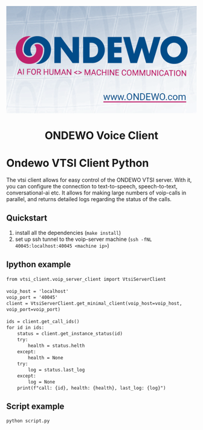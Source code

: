 <p align="center">
    <a href="https://github.com/ondewo/ondewo-vtsi-client-python">
      <img alt="ONDEWO Logo" src="https://raw.githubusercontent.com/ondewo/ondewo-logos/master/github/ondewo_logo_github_2.png"/>
    </a>
  <h1 align="center">
    ONDEWO Voice Client
  </h1>
</p>

# Ondewo VTSI Client Python

The vtsi client allows for easy control of the ONDEWO VTSI server. With it, you can configure the connection to text-to-speech, speech-to-text, conversational-ai etc. It allows for making large numbers of voip-calls in parallel, and returns detailed logs regarding the status of the calls.

## Quickstart

1) install all the dependencies (`make install`)
2) set up ssh tunnel to the voip-server machine (`ssh -fNL 40045:localhost:40045 <machine ip>`)

## Ipython example
```
from vtsi_client.voip_server_client import VtsiServerClient

voip_host = 'localhost'
voip_port = '40045'
client = VtsiServerClient.get_minimal_client(voip_host=voip_host, voip_port=voip_port)

ids = client.get_call_ids()
for id in ids:
    status = client.get_instance_status(id)
    try:
        health = status.helth
    except:
        health = None
    try:
        log = status.last_log
    except:
        log = None
    print(f"call: {id}, health: {health}, last_log: {log}")
```

## Script example
```
python script.py
```
